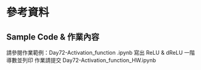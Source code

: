# 參考資料
## Sample Code & 作業內容
請參閱作業範例：Day72-Activation_function .ipynb
寫出 ReLU & dReLU 一階導數並列印
作業請提交 Day72-Activation_function_HW.ipynb
